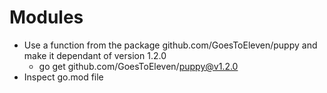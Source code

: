 # Modules

- Use a function from the package github.com/GoesToEleven/puppy and make it dependant of version 1.2.0
  - go get github.com/GoesToEleven/puppy@v1.2.0
- Inspect go.mod file
